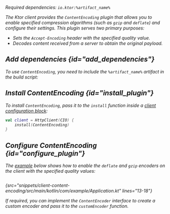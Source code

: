 [//]: # (title: Content encoding)

<var name="artifact_name" value="ktor-client-encoding"/>

<microformat>
<p>
Required dependencies: <code>io.ktor:%artifact_name%</code>
</p>
<var name="example_name" value="client-content-encoding"/>
<include src="lib.xml" include-id="download_example"/>
</microformat>

The Ktor client provides the `ContentEncoding` plugin that allows you to enable specified compression algorithms (such as `gzip` and `deflate`) and configure their settings. This plugin serves two primary purposes:
* Sets the `Accept-Encoding` header with the specified quality value.
* Decodes content received from a server to obtain the original payload.


## Add dependencies {id="add_dependencies"}
To use `ContentEncoding`, you need to include the `%artifact_name%` artifact in the build script:

<include src="lib.xml" include-id="add_ktor_artifact"/>

## Install ContentEncoding {id="install_plugin"}
To install `ContentEncoding`, pass it to the `install` function inside a [client configuration block](client.md#configure-client):
```kotlin
val client = HttpClient(CIO) {
    install(ContentEncoding)
}
```

## Configure ContentEncoding {id="configure_plugin"}
The [example](https://github.com/ktorio/ktor-documentation/tree/main/codeSnippets/snippets/client-content-encoding) below shows how to enable the `deflate` and `gzip` encoders on the client with the specified quality values:

```kotlin
```
{src="snippets/client-content-encoding/src/main/kotlin/com/example/Application.kt" lines="13-18"}

If required, you can implement the `ContentEncoder` interface to create a custom encoder and pass it to the `customEncoder` function.
